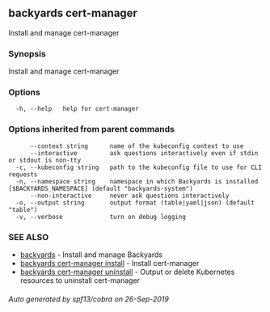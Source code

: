 ## backyards cert-manager

Install and manage cert-manager

### Synopsis

Install and manage cert-manager

### Options

```
  -h, --help   help for cert-manager
```

### Options inherited from parent commands

```
      --context string      name of the kubeconfig context to use
      --interactive         ask questions interactively even if stdin or stdout is non-tty
  -c, --kubeconfig string   path to the kubeconfig file to use for CLI requests
  -n, --namespace string    namespace in which Backyards is installed [$BACKYARDS_NAMESPACE] (default "backyards-system")
      --non-interactive     never ask questions interactively
  -o, --output string       output format (table|yaml|json) (default "table")
  -v, --verbose             turn on debug logging
```

### SEE ALSO

* [backyards](backyards.md)	 - Install and manage Backyards
* [backyards cert-manager install](backyards_cert-manager_install.md)	 - Install cert-manager
* [backyards cert-manager uninstall](backyards_cert-manager_uninstall.md)	 - Output or delete Kubernetes resources to uninstall cert-manager

###### Auto generated by spf13/cobra on 26-Sep-2019
